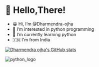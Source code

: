 # 👋 Hello,There!
- 😀 Hi, I’m @Dharmendra-ojha
- 👀 I’m interested in python programming 
- 🌱 I’m currently learning python
- 🇮🇳 I'm from India

[![Dharmendra ojha's GitHub stats](https://github-readme-stats.vercel.app/api?username=Dharmendra-ojha)](https://github.com/Dharmendra-ojha/github-readme-stats)


![python_logo](https://user-images.githubusercontent.com/96345964/147189847-d8a82c88-3e66-4427-b7a8-0445673c8c85.png)



<!---
Dharmendra-ojha/Dharmendra-ojha is a ✨ special ✨ repository because its `README.md` (this file) appears on your GitHub profile.
You can click the Preview link to take a look at your changes.
--->
